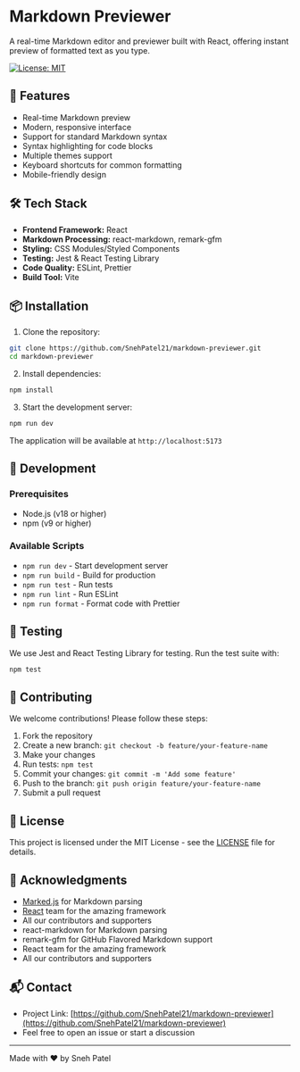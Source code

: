 # Markdown Previewer

A real-time Markdown editor and previewer built with React, offering instant preview of formatted text as you type.

[![License: MIT](https://img.shields.io/badge/License-MIT-yellow.svg)](https://opensource.org/licenses/MIT)

## 🚀 Features

- Real-time Markdown preview
- Modern, responsive interface
- Support for standard Markdown syntax
- Syntax highlighting for code blocks
- Multiple themes support
- Keyboard shortcuts for common formatting
- Mobile-friendly design

## 🛠️ Tech Stack

- **Frontend Framework:** React
- **Markdown Processing:** react-markdown, remark-gfm
- **Styling:** CSS Modules/Styled Components
- **Testing:** Jest & React Testing Library
- **Code Quality:** ESLint, Prettier
- **Build Tool:** Vite

## 📦 Installation

1. Clone the repository:
```bash
git clone https://github.com/SnehPatel21/markdown-previewer.git
cd markdown-previewer
```

2. Install dependencies:
```bash
npm install
```

3. Start the development server:
```bash
npm run dev
```

The application will be available at `http://localhost:5173`

## 🔧 Development

### Prerequisites

- Node.js (v18 or higher)
- npm (v9 or higher)

### Available Scripts

- `npm run dev` - Start development server
- `npm run build` - Build for production
- `npm run test` - Run tests
- `npm run lint` - Run ESLint
- `npm run format` - Format code with Prettier

## 🧪 Testing

We use Jest and React Testing Library for testing. Run the test suite with:

```bash
npm test
```

## 📝 Contributing

We welcome contributions! Please follow these steps:

1. Fork the repository
2. Create a new branch: `git checkout -b feature/your-feature-name`
3. Make your changes
4. Run tests: `npm test`
5. Commit your changes: `git commit -m 'Add some feature'`
6. Push to the branch: `git push origin feature/your-feature-name`
7. Submit a pull request

## 📄 License

This project is licensed under the MIT License - see the [LICENSE](LICENSE) file for details.

## 🙏 Acknowledgments

- [Marked.js](https://marked.js.org/) for Markdown parsing
- [React](https://reactjs.org/) team for the amazing framework
- All our contributors and supporters
- react-markdown for Markdown parsing
- remark-gfm for GitHub Flavored Markdown support
- React team for the amazing framework
- All our contributors and supporters

## 📬 Contact

- Project Link: [https://github.com/SnehPatel21/markdown-previewer](https://github.com/SnehPatel21/markdown-previewer)
- Feel free to open an issue or start a discussion

---

Made with ❤️ by Sneh Patel